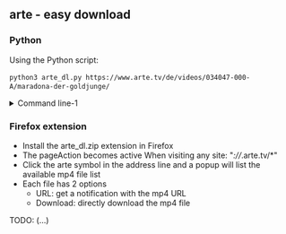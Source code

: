 ## arte - easy download

### Python
Using the Python script:

```shell
python3 arte_dl.py https://www.arte.tv/de/videos/034047-000-A/maradona-der-goldjunge/
```

<details><summary>Command line-1</summary>
<p align="center">
<img width="900" height="41" src="img/arte_dl_1.png">
</p>
<!--
![tsne_embedding](tsne_p100_20080514.png)
-->
</details>

### Firefox extension
- Install the arte_dl.zip extension in Firefox
- The pageAction becomes active When visiting any site: "*://*.arte.tv/*"
- Click the arte symbol in the address line and a popup will list the available mp4 file list
- Each file has 2 options
  - URL: get a notification with the mp4 URL
  - Download: directly download the mp4 file

TODO: (...)

<!--
![title](img/arte_dl_title.png)
-->

<!--
other implementations: e.g. [this github repo](https://github.com/GuGuss/ARTE-7-Downloader)
-->
